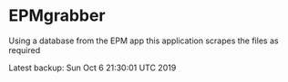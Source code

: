 # EPMgrabber
Using a database from the EPM app this application scrapes the files as required


Latest backup: Sun Oct 6 21:30:01 UTC 2019
